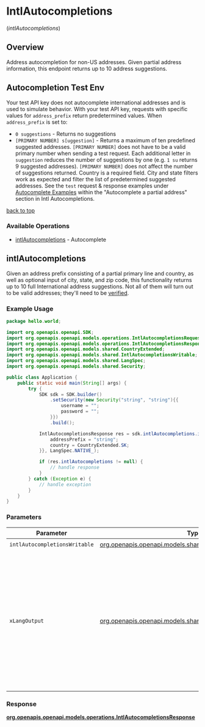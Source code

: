 # IntlAutocompletions
(*intlAutocompletions*)

## Overview

Address autocompletion for non-US addresses. Given partial address information, this endpoint returns up to 10 address suggestions.
## Autocompletion Test Env
Your test API key does not autocomplete international addresses and is used to simulate
behavior. With your test API key, requests with specific values for `address_prefix`
return predetermined values. When `address_prefix` is set to:
- `0 suggestions` - Returns no suggestions
- `[PRIMARY NUMBER] s[uggestion]` - Returns a maximum of ten predefined suggested addresses.
  `[PRIMARY NUMBER]` does not have to be a valid primary number when sending a test request.
  Each additional letter in `suggestion` reduces the number of suggestions by one (e.g.
  `1 su` returns 9 suggested addresses). `[PRIMARY NUMBER]` does not affect the number of
  suggestions returned.
Country is a required field.
City and state filters work as expected and filter the list of predetermined suggested addresses.
See the `test` request & response examples under [Autocomplete Examples](#operation/intl_autocompletions) within the "Autocomplete
a partial address" section in Intl Autocompletions.
<div class="back-to-top" ><a href="#" onclick="toTopLink()">back to top</a></div>


### Available Operations

* [intlAutocompletions](#intlautocompletions) - Autocomplete

## intlAutocompletions

Given an address prefix consisting of a partial primary line and country, as well as optional input of city, state, and zip code, this functionality returns up to 10 full International address suggestions. Not all of them will turn out to be valid addresses; they'll need to be [verified](#operation/intl_verification).

### Example Usage

```java
package hello.world;

import org.openapis.openapi.SDK;
import org.openapis.openapi.models.operations.IntlAutocompletionsRequest;
import org.openapis.openapi.models.operations.IntlAutocompletionsResponse;
import org.openapis.openapi.models.shared.CountryExtended;
import org.openapis.openapi.models.shared.IntlAutocompletionsWritable;
import org.openapis.openapi.models.shared.LangSpec;
import org.openapis.openapi.models.shared.Security;

public class Application {
    public static void main(String[] args) {
        try {
            SDK sdk = SDK.builder()
                .setSecurity(new Security("string", "string"){{
                    username = "";
                    password = "";
                }})
                .build();

            IntlAutocompletionsResponse res = sdk.intlAutocompletions.intlAutocompletions(new IntlAutocompletionsWritable("string", CountryExtended.DE){{
                addressPrefix = "string";
                country = CountryExtended.SK;
            }}, LangSpec.NATIVE_);

            if (res.intlAutocompletions != null) {
                // handle response
            }
        } catch (Exception e) {
            // handle exception
        }
    }
}
```

### Parameters

| Parameter                                                                                                                                                                            | Type                                                                                                                                                                                 | Required                                                                                                                                                                             | Description                                                                                                                                                                          |
| ------------------------------------------------------------------------------------------------------------------------------------------------------------------------------------ | ------------------------------------------------------------------------------------------------------------------------------------------------------------------------------------ | ------------------------------------------------------------------------------------------------------------------------------------------------------------------------------------ | ------------------------------------------------------------------------------------------------------------------------------------------------------------------------------------ |
| `intlAutocompletionsWritable`                                                                                                                                                        | [org.openapis.openapi.models.shared.IntlAutocompletionsWritable](../../models/shared/IntlAutocompletionsWritable.md)                                                                 | :heavy_check_mark:                                                                                                                                                                   | N/A                                                                                                                                                                                  |
| `xLangOutput`                                                                                                                                                                        | [org.openapis.openapi.models.shared.LangSpec](../../models/shared/LangSpec.md)                                                                                                       | :heavy_minus_sign:                                                                                                                                                                   | * `native` - Translate response to the native language of the country in the request<br/>* `match` - match the response to the language in the request<br/><br/>Default response is in English.<br/> |


### Response

**[org.openapis.openapi.models.operations.IntlAutocompletionsResponse](../../models/operations/IntlAutocompletionsResponse.md)**

